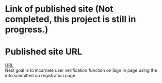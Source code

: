 # Link of published site (Not completed, this project is still in progress.)
# Published site URL 
[URL](nrdydoggo.github.io)<br />Next goal is to incarnate user verification function on Sign In page using the info submitted on registration page. 
